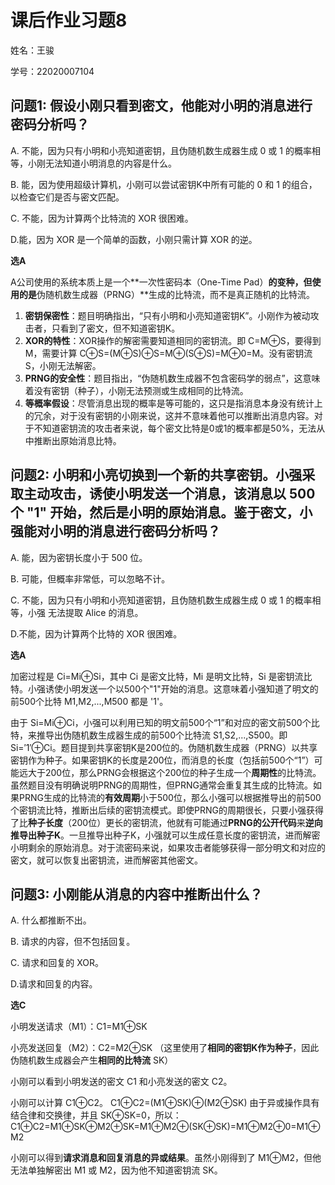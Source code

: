 # 课后作业习题8

姓名：王骏

学号：22020007104

## 问题1: 假设小刚只看到密文，他能对小明的消息进行密码分析吗？

A. 不能，因为只有小明和小亮知道密钥，且伪随机数生成器生成 0 或 1 的概率相等，小刚无法知道小明消息的内容是什么。

B. 能，因为使用超级计算机，小刚可以尝试密钥K中所有可能的 0 和 1 的组合，以检查它们是否与密文匹配。

C. 不能，因为计算两个比特流的 XOR 很困难。

D.能，因为 XOR 是一个简单的函数，小刚只需计算 XOR 的逆。

**选A**

 A公司使用的系统本质上是一个**一次性密码本（One-Time Pad）**的变种，但使用的是**伪随机数生成器（PRNG）**生成的比特流，而不是真正随机的比特流。

1. **密钥保密性**：题目明确指出，“只有小明和小亮知道密钥K”。小刚作为被动攻击者，只看到了密文，但不知道密钥K。
2. **XOR的特性**：XOR操作的解密需要知道相同的密钥流。即 C=M⊕S，要得到 M，需要计算 C⊕S=(M⊕S)⊕S=M⊕(S⊕S)=M⊕0=M。没有密钥流S，小刚无法解密。
3. **PRNG的安全性**：题目指出，“伪随机数生成器不包含密码学的弱点”，这意味着没有密钥（种子），小刚无法预测或生成相同的比特流。
4. **等概率假设**：尽管消息出现的概率是等可能的，这只是指消息本身没有统计上的冗余，对于没有密钥的小刚来说，这并不意味着他可以推断出消息内容。对于不知道密钥流的攻击者来说，每个密文比特是0或1的概率都是50%，无法从中推断出原始消息比特。

## 问题2: 小明和小亮切换到一个新的共享密钥。小强采取主动攻击，诱使小明发送一个消息，该消息以 500 个 "1" 开始，然后是小明的原始消息。鉴于密文，小强能对小明的消息进行密码分析吗？

A. 能，因为密钥长度小于 500 位。

B. 可能，但概率非常低，可以忽略不计。

C. 不能，因为只有小明和小亮知道密钥，且伪随机数生成器生成 0 或 1 的概率相等，小强 无法提取 Alice 的消息。

D.不能，因为计算两个比特的 XOR 很困难。

 **选A**

加密过程是 Ci=Mi⊕Si，其中 Ci 是密文比特，Mi 是明文比特，Si 是密钥流比特。小强诱使小明发送一个以500个"1"开始的消息。这意味着小强知道了明文的前500个比特 M1,M2,...,M500 都是 '1'。

由于 Si=Mi⊕Ci，小强可以利用已知的明文前500个“1”和对应的密文前500个比特，来推导出伪随机数生成器生成的前500个比特流 S1,S2,...,S500。即 Si=′1′⊕Ci。题目提到共享密钥K是200位的。伪随机数生成器（PRNG）以共享密钥作为种子。如果密钥K的长度是200位，而消息的长度（包括前500个“1”）可能远大于200位，那么PRNG会根据这个200位的种子生成一个**周期性**的比特流。虽然题目没有明确说明PRNG的周期性，但PRNG通常会重复其生成的比特流。如果PRNG生成的比特流的**有效周期**小于500位，那么小强可以根据推导出的前500个密钥流比特，推断出后续的密钥流模式。即使PRNG的周期很长，只要小强获得了比**种子长度**（200位）更长的密钥流，他就有可能通过**PRNG的公开代码**来**逆向推导出种子K**。一旦推导出种子K，小强就可以生成任意长度的密钥流，进而解密小明剩余的原始消息。对于流密码来说，如果攻击者能够获得一部分明文和对应的密文，就可以恢复出密钥流，进而解密其他密文。

## 问题3: 小刚能从消息的内容中推断出什么？

A. 什么都推断不出。

B. 请求的内容，但不包括回复。

C. 请求和回复的 XOR。

D.请求和回复的内容。

**选C**

小明发送请求（M1）：C1=M1⊕SK

小亮发送回复（M2）：C2=M2⊕SK （这里使用了**相同的密钥K作为种子**，因此伪随机数生成器会产生**相同的比特流** SK）

小刚可以看到小明发送的密文 C1 和小亮发送的密文 C2。

小刚可以计算 C1⊕C2。 C1⊕C2=(M1⊕SK)⊕(M2⊕SK) 由于异或操作具有结合律和交换律，并且 SK⊕SK=0，所以： C1⊕C2=M1⊕SK⊕M2⊕SK=M1⊕M2⊕(SK⊕SK)=M1⊕M2⊕0=M1⊕M2

小刚可以得到**请求消息和回复消息的异或结果**。虽然小刚得到了 M1⊕M2，但他无法单独解密出 M1 或 M2，因为他不知道密钥流 SK。